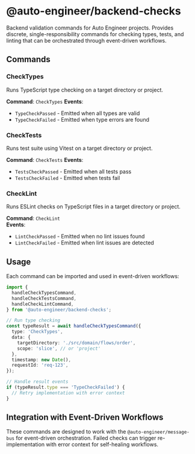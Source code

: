 # @auto-engineer/backend-checks

Backend validation commands for Auto Engineer projects. Provides discrete, single-responsibility commands for checking types, tests, and linting that can be orchestrated through event-driven workflows.

## Commands

### CheckTypes

Runs TypeScript type checking on a target directory or project.

**Command**: `CheckTypes`
**Events**:

- `TypeCheckPassed` - Emitted when all types are valid
- `TypeCheckFailed` - Emitted when type errors are found

### CheckTests

Runs test suite using Vitest on a target directory or project.

**Command**: `CheckTests`
**Events**:

- `TestsCheckPassed` - Emitted when all tests pass
- `TestsCheckFailed` - Emitted when tests fail

### CheckLint

Runs ESLint checks on TypeScript files in a target directory or project.

**Command**: `CheckLint`  
**Events**:

- `LintCheckPassed` - Emitted when no lint issues found
- `LintCheckFailed` - Emitted when lint issues are detected

## Usage

Each command can be imported and used in event-driven workflows:

```typescript
import {
  handleCheckTypesCommand,
  handleCheckTestsCommand,
  handleCheckLintCommand,
} from '@auto-engineer/backend-checks';

// Run type checking
const typeResult = await handleCheckTypesCommand({
  type: 'CheckTypes',
  data: {
    targetDirectory: './src/domain/flows/order',
    scope: 'slice', // or 'project'
  },
  timestamp: new Date(),
  requestId: 'req-123',
});

// Handle result events
if (typeResult.type === 'TypeCheckFailed') {
  // Retry implementation with error context
}
```

## Integration with Event-Driven Workflows

These commands are designed to work with the `@auto-engineer/message-bus` for event-driven orchestration. Failed checks can trigger re-implementation with error context for self-healing workflows.

